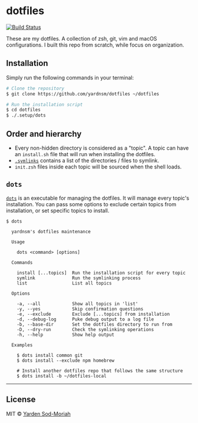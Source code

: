 # dotfiles

[![Build Status](https://github.com/yardnsm/dotfiles/workflows/main/badge.svg)](https://github.com/yardnsm/dotfiles/actions)

These are my dotfiles. A collection of zsh, git, vim and macOS configurations. I built this repo
from scratch, while focus on organization.

## Installation

Simply run the following commands in your terminal:

```bash
# Clone the repository
$ git clone https://github.com/yardnsm/dotfiles ~/dotfiles

# Run the installation script
$ cd dotfiles
$ ./.setup/dots
```

## Order and hierarchy

- Every non-hidden directory is considered as a "topic". A topic can have an `install.sh` file that
  will run when installing the dotfiles.
- [`.symlinks`](./.symlinks) contains a list of the directories / files to symlink.
- `init.zsh` files inside each topic will be sourced when the shell loads.

## `dots`

[`dots`](./.setup/dots) is an executable for managing the dotfiles. It will manage every topic's
installation. You can pass some options to exclude certain topics from installation, or set specific
topics to install.

```
$ dots

  yardnsm's dotfiles maintenance

  Usage

    dots <command> [options]

  Commands

    install [...topics]  Run the installation script for every topic
    symlink              Run the symlinking process
    list                 List all topics

  Options

    -a, --all            Show all topics in 'list'
    -y, --yes            Skip confirmation questions
    -e, --exclude        Exclude [...topics] from installation
    -d, --debug-log      Puke debug output to a log file
    -b, --base-dir       Set the dotfiles directory to run from
    -D, --dry-run        Check the symlinking operations
    -h, --help           Show help output

  Examples

    $ dots install common git
    $ dots install --exclude npm homebrew

    # Install another dotfiles repo that follows the same structure
    $ dots install -b ~/dotfiles-local
```

----------------------------------------------------------------------------------------------------

## License

MIT © [Yarden Sod-Moriah](http://yardnsm.net/)
